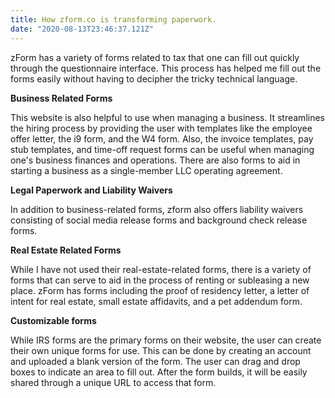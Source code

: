 ```yaml
---
title: How zform.co is transforming paperwork.
date: "2020-08-13T23:46:37.121Z"
---
```



zForm has a variety of forms related to tax that one can fill out quickly through the questionnaire interface. This process has helped me fill out the forms easily without having to decipher the tricky technical language.

  

**Business Related Forms**

This website is also helpful to use when managing a business. It streamlines the hiring process by providing the user with templates like the employee offer letter, the i9 form, and the W4 form. Also, the invoice templates, pay stub templates, and time-off request forms can be useful when managing one's business finances and operations. There are also forms to aid in starting a business as a single-member LLC operating agreement.

  

**Legal Paperwork and Liability Waivers**

In addition to business-related forms, zform also offers liability waivers consisting of social media release forms and background check release forms.

  

**Real Estate Related Forms**

While I have not used their real-estate-related forms, there is a variety of forms that can serve to aid in the process of renting or subleasing a new place. zForm has forms including the proof of residency letter, a letter of intent for real estate, small estate affidavits, and a pet addendum form.

  

**Customizable forms**

While IRS forms are the primary forms on their website, the user can create their own unique forms for use. This can be done by creating an account and uploaded a blank version of the form. The user can drag and drop boxes to indicate an area to fill out. After the form builds, it will be easily shared through a unique URL to access that form. 

